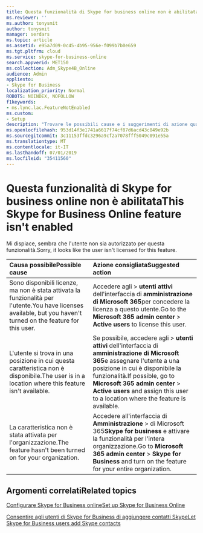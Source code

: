 ```yaml
---
title: Questa funzionalità di Skype for business online non è abilitata
ms.reviewer: ''
ms.author: tonysmit
author: tonysmit
manager: serdars
ms.topic: article
ms.assetid: e95a7d09-0c45-4b95-956e-f099b7b0e659
ms.tgt.pltfrm: cloud
ms.service: skype-for-business-online
search.appverid: MET150
ms.collection: Adm_Skype4B_Online
audience: Admin
appliesto:
- Skype for Business
localization_priority: Normal
ROBOTS: NOINDEX, NOFOLLOW
f1keywords:
- ms.lync.lac.FeatureNotEnabled
ms.custom:
- Setup
description: "Trovare le possibili cause e i suggerimenti di azione quando si riceve una caratteristica di Skype for business online non è stato abilitato l'errore. "
ms.openlocfilehash: 953d14f3e1741a6617f74cf87d6acd43c849e92b
ms.sourcegitcommit: 3c11153ffdc3296a9cf2a7078fff5049c091e55a
ms.translationtype: MT
ms.contentlocale: it-IT
ms.lasthandoff: 07/01/2019
ms.locfileid: "35411560"
---
```

# <a name="this-skype-for-business-online-feature-isnt-enabled"></a><span data-ttu-id="b8a4e-103">Questa funzionalità di Skype for business online non è abilitata</span><span class="sxs-lookup"><span data-stu-id="b8a4e-103">This Skype for Business Online feature isn't enabled</span></span>

<span data-ttu-id="b8a4e-104">Mi dispiace, sembra che l'utente non sia autorizzato per questa funzionalità.</span><span class="sxs-lookup"><span data-stu-id="b8a4e-104">Sorry, it looks like the user isn't licensed for this feature.</span></span>
  
|<span data-ttu-id="b8a4e-105">**Causa possibile**</span><span class="sxs-lookup"><span data-stu-id="b8a4e-105">**Possible cause**</span></span>|<span data-ttu-id="b8a4e-106">**Azione consigliata**</span><span class="sxs-lookup"><span data-stu-id="b8a4e-106">**Suggested action**</span></span>|
|:-----|:-----|
|<span data-ttu-id="b8a4e-107">Sono disponibili licenze, ma non è stata attivata la funzionalità per l'utente.</span><span class="sxs-lookup"><span data-stu-id="b8a4e-107">You have licenses available, but you haven't turned on the feature for this user.</span></span>  <br/> |<span data-ttu-id="b8a4e-108">Accedere agli > **utenti attivi** dell'interfaccia di **amministrazione di Microsoft 365**per concedere la licenza a questo utente.</span><span class="sxs-lookup"><span data-stu-id="b8a4e-108">Go to the **Microsoft 365 admin center** > **Active users** to license this user.</span></span> <br/> |
|<span data-ttu-id="b8a4e-109">L'utente si trova in una posizione in cui questa caratteristica non è disponibile.</span><span class="sxs-lookup"><span data-stu-id="b8a4e-109">The user is in a location where this feature isn't available.</span></span>  <br/> |<span data-ttu-id="b8a4e-110">Se possibile, accedere agli > **utenti attivi** dell'interfaccia di **amministrazione di Microsoft 365**e assegnare l'utente a una posizione in cui è disponibile la funzionalità.</span><span class="sxs-lookup"><span data-stu-id="b8a4e-110">If possible, go to **Microsoft 365 admin center** > **Active users** and assign this user to a location where the feature is available.</span></span> <br/> |
|<span data-ttu-id="b8a4e-111">La caratteristica non è stata attivata per l'organizzazione.</span><span class="sxs-lookup"><span data-stu-id="b8a4e-111">The feature hasn't been turned on for your organization.</span></span>  <br/> |<span data-ttu-id="b8a4e-112">Accedere all'interfaccia di **Amministrazione** > di Microsoft 365**Skype for business** e attivare la funzionalità per l'intera organizzazione.</span><span class="sxs-lookup"><span data-stu-id="b8a4e-112">Go to **Microsoft 365 admin center** > **Skype for Business** and turn on the feature for your entire organization.</span></span> <br/> |
   
## <a name="related-topics"></a><span data-ttu-id="b8a4e-113">Argomenti correlati</span><span class="sxs-lookup"><span data-stu-id="b8a4e-113">Related topics</span></span>
[<span data-ttu-id="b8a4e-114">Configurare Skype for Business online</span><span class="sxs-lookup"><span data-stu-id="b8a4e-114">Set up Skype for Business Online</span></span>](set-up-skype-for-business-online.md)

[<span data-ttu-id="b8a4e-115">Consentire agli utenti di Skype for Business di aggiungere contatti Skype</span><span class="sxs-lookup"><span data-stu-id="b8a4e-115">Let Skype for Business users add Skype contacts</span></span>](let-skype-for-business-users-add-skype-contacts.md)

  
 

